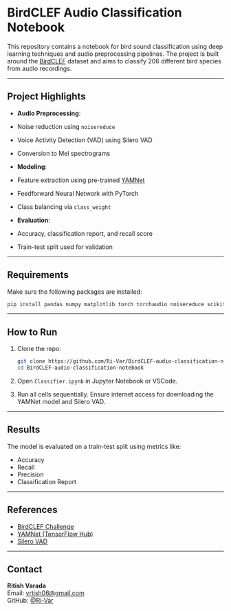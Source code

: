 # BirdCLEF Audio Classification Notebook

This repository contains a notebook for bird sound classification using deep learning techniques and audio preprocessing pipelines. The project is built around the [BirdCLEF](https://www.kaggle.com/competitions/birdclef-2023) dataset and aims to classify 206 different bird species from audio recordings.

---

##  Project Highlights

-  **Audio Preprocessing**: 
  - Noise reduction using `noisereduce`
  - Voice Activity Detection (VAD) using Silero VAD
  - Conversion to Mel spectrograms

-  **Modeling**:
  - Feature extraction using pre-trained [YAMNet](https://tfhub.dev/google/yamnet/1)
  - Feedforward Neural Network with PyTorch
  - Class balancing via `class_weight`

-  **Evaluation**:
  - Accuracy, classification report, and recall score
  - Train-test split used for validation

---

##  Requirements

Make sure the following packages are installed:

```bash
pip install pandas numpy matplotlib torch torchaudio noisereduce scikit-learn tensorflow_hub
```

---

##  How to Run

1. Clone the repo:
   ```bash
   git clone https://github.com/Ri-Var/BirdCLEF-audio-classification-notebook.git
   cd BirdCLEF-audio-classification-notebook
   ```

2. Open `Classifier.ipynb` in Jupyter Notebook or VSCode.

3. Run all cells sequentially. Ensure internet access for downloading the YAMNet model and Silero VAD.

---

## Results

The model is evaluated on a train-test split using metrics like:
- Accuracy
- Recall
- Precision
- Classification Report

---
## References

- [BirdCLEF Challenge](https://www.kaggle.com/competitions/birdclef-2025)
- [YAMNet (TensorFlow Hub)](https://tfhub.dev/google/yamnet/1)
- [Silero VAD](https://github.com/snakers4/silero-vad)

---

## Contact

**Ritish Varada**  
Email: [vrtish06@gmail.com](mailto:vrtish06@gmail.com)  
GitHub: [@Ri-Var](https://github.com/Ri-Var)
